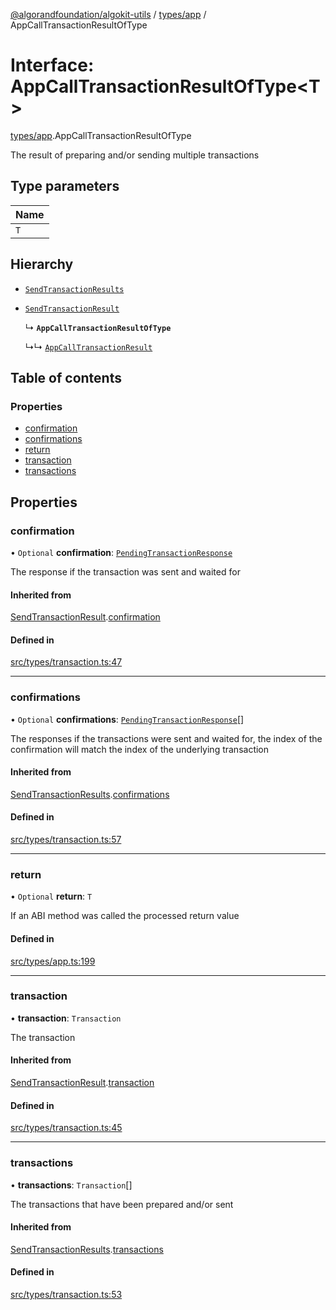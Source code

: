 [@algorandfoundation/algokit-utils](../README.md) / [types/app](../modules/types_app.md) / AppCallTransactionResultOfType

# Interface: AppCallTransactionResultOfType<T\>

[types/app](../modules/types_app.md).AppCallTransactionResultOfType

The result of preparing and/or sending multiple transactions

## Type parameters

| Name |
| :------ |
| `T` |

## Hierarchy

- [`SendTransactionResults`](types_transaction.SendTransactionResults.md)

- [`SendTransactionResult`](types_transaction.SendTransactionResult.md)

  ↳ **`AppCallTransactionResultOfType`**

  ↳↳ [`AppCallTransactionResult`](types_app.AppCallTransactionResult.md)

## Table of contents

### Properties

- [confirmation](types_app.AppCallTransactionResultOfType.md#confirmation)
- [confirmations](types_app.AppCallTransactionResultOfType.md#confirmations)
- [return](types_app.AppCallTransactionResultOfType.md#return)
- [transaction](types_app.AppCallTransactionResultOfType.md#transaction)
- [transactions](types_app.AppCallTransactionResultOfType.md#transactions)

## Properties

### confirmation

• `Optional` **confirmation**: [`PendingTransactionResponse`](types_algod.PendingTransactionResponse.md)

The response if the transaction was sent and waited for

#### Inherited from

[SendTransactionResult](types_transaction.SendTransactionResult.md).[confirmation](types_transaction.SendTransactionResult.md#confirmation)

#### Defined in

[src/types/transaction.ts:47](https://github.com/algorandfoundation/algokit-utils-ts/blob/main/src/types/transaction.ts#L47)

___

### confirmations

• `Optional` **confirmations**: [`PendingTransactionResponse`](types_algod.PendingTransactionResponse.md)[]

The responses if the transactions were sent and waited for,
the index of the confirmation will match the index of the underlying transaction

#### Inherited from

[SendTransactionResults](types_transaction.SendTransactionResults.md).[confirmations](types_transaction.SendTransactionResults.md#confirmations)

#### Defined in

[src/types/transaction.ts:57](https://github.com/algorandfoundation/algokit-utils-ts/blob/main/src/types/transaction.ts#L57)

___

### return

• `Optional` **return**: `T`

If an ABI method was called the processed return value

#### Defined in

[src/types/app.ts:199](https://github.com/algorandfoundation/algokit-utils-ts/blob/main/src/types/app.ts#L199)

___

### transaction

• **transaction**: `Transaction`

The transaction

#### Inherited from

[SendTransactionResult](types_transaction.SendTransactionResult.md).[transaction](types_transaction.SendTransactionResult.md#transaction)

#### Defined in

[src/types/transaction.ts:45](https://github.com/algorandfoundation/algokit-utils-ts/blob/main/src/types/transaction.ts#L45)

___

### transactions

• **transactions**: `Transaction`[]

The transactions that have been prepared and/or sent

#### Inherited from

[SendTransactionResults](types_transaction.SendTransactionResults.md).[transactions](types_transaction.SendTransactionResults.md#transactions)

#### Defined in

[src/types/transaction.ts:53](https://github.com/algorandfoundation/algokit-utils-ts/blob/main/src/types/transaction.ts#L53)
